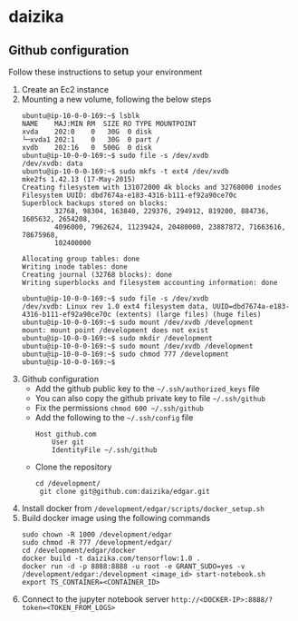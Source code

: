 # daizika

## Github configuration
Follow these instructions to setup your environment

1. Create an Ec2 instance
2. Mounting a new volume, following the below steps
    ```
    ubuntu@ip-10-0-0-169:~$ lsblk
    NAME    MAJ:MIN RM  SIZE RO TYPE MOUNTPOINT
    xvda    202:0    0   30G  0 disk
    └─xvda1 202:1    0   30G  0 part /
    xvdb    202:16   0  500G  0 disk
    ubuntu@ip-10-0-0-169:~$ sudo file -s /dev/xvdb
    /dev/xvdb: data
    ubuntu@ip-10-0-0-169:~$ sudo mkfs -t ext4 /dev/xvdb
    mke2fs 1.42.13 (17-May-2015)
    Creating filesystem with 131072000 4k blocks and 32768000 inodes
    Filesystem UUID: dbd7674a-e183-4316-b111-ef92a90ce70c
    Superblock backups stored on blocks:
            32768, 98304, 163840, 229376, 294912, 819200, 884736, 1605632, 2654208,
            4096000, 7962624, 11239424, 20480000, 23887872, 71663616, 78675968,
            102400000

    Allocating group tables: done
    Writing inode tables: done
    Creating journal (32768 blocks): done
    Writing superblocks and filesystem accounting information: done

    ubuntu@ip-10-0-0-169:~$ sudo file -s /dev/xvdb
    /dev/xvdb: Linux rev 1.0 ext4 filesystem data, UUID=dbd7674a-e183-4316-b111-ef92a90ce70c (extents) (large files) (huge files)
    ubuntu@ip-10-0-0-169:~$ sudo mount /dev/xvdb /development
    mount: mount point /development does not exist
    ubuntu@ip-10-0-0-169:~$ sudo mkdir /development
    ubuntu@ip-10-0-0-169:~$ sudo mount /dev/xvdb /development
    ubuntu@ip-10-0-0-169:~$ sudo chmod 777 /development
    ubuntu@ip-10-0-0-169:~$
    ```
3. Github configuration
   * Add the github public key to the `~/.ssh/authorized_keys` file
   * You can also copy the github private key to file `~/.ssh/github`
   * Fix the permissions `chmod 600 ~/.ssh/github`
   * Add the following to the `~/.ssh/config` file
      ```
      Host github.com
          User git
          IdentityFile ~/.ssh/github
      ```
   * Clone the repository
      ```
      cd /development/
       git clone git@github.com:daizika/edgar.git
      ```
4. Install docker from `/development/edgar/scripts/docker_setup.sh`
5. Build docker image using the following commands
    ```
    sudo chown -R 1000 /development/edgar
    sudo chmod -R 777 /development/edgar/
    cd /development/edgar/docker
    docker build -t daizika.com/tensorflow:1.0 .
    docker run -d -p 8888:8888 -u root -e GRANT_SUDO=yes -v /development/edgar:/development <image_id> start-notebook.sh
    export TS_CONTAINER=<CONTAINER_ID>
    ```
6. Connect to the jupyter notebook server `http://<DOCKER-IP>:8888/?token=<TOKEN_FROM_LOGS>`


